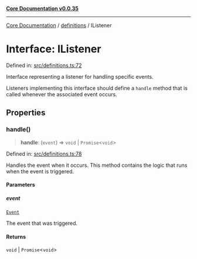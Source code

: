 [**Core Documentation v0.0.35**](../../README.md)

***

[Core Documentation](../../modules.md) / [definitions](../README.md) / IListener

# Interface: IListener

Defined in: [src/definitions.ts:72](https://github.com/stonemjs/core/blob/83759020101bdf94fc7c7a0d8609e63689d57c0f/src/definitions.ts#L72)

Interface representing a listener for handling specific events.

Listeners implementing this interface should define a `handle` method
that is called whenever the associated event occurs.

## Properties

### handle()

> **handle**: (`event`) => `void` \| `Promise`\<`void`\>

Defined in: [src/definitions.ts:78](https://github.com/stonemjs/core/blob/83759020101bdf94fc7c7a0d8609e63689d57c0f/src/definitions.ts#L78)

Handles the event when it occurs. This method contains the logic that runs when the event is triggered.

#### Parameters

##### event

[`Event`](../../events/Event/classes/Event.md)

The event that was triggered.

#### Returns

`void` \| `Promise`\<`void`\>
